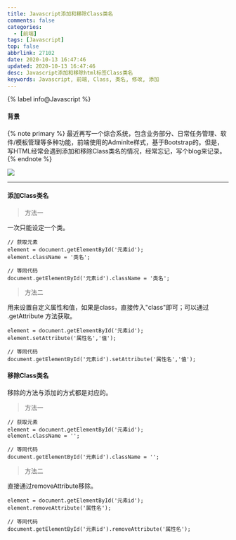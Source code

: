 ```yaml
---
title: Javascript添加和移除Class类名
comments: false
categories:
  - [前端]
tags: [Javascript]
top: false
abbrlink: 27102
date: 2020-10-13 16:47:46
updated: 2020-10-13 16:47:46
desc: Javascript添加和移除html标签Class类名
keywords: Javascript, 前端, Class, 类名, 修改, 添加
---
```


{% label info@Javascript %}

#### 背景
{% note primary %}
最近再写一个综合系统，包含业务部分、日常任务管理、软件/模板管理等多种功能，前端使用的Adminlte样式，基于Bootstrap的。但是，写HTML经常会遇到添加和移除Class类名的情况，经常忘记，写个blog来记录。
{% endnote %}

![](/images/article_javascript.jpeg)

<!--more-->
<hr />

#### 添加Class类名

> 方法一

一次只能设定一个类。
```
// 获取元素
element = document.getElementById('元素id');
element.className = '类名';

// 等同代码
document.getElementById('元素id').className = '类名';
```

> 方法二

用来设置自定义属性和值，如果是class，直接传入"class"即可；可以通过 .getAttribute 方法获取。
```
element = document.getElementById('元素id');
element.setAttribute('属性名','值');

// 等同代码
document.getElementById('元素id').setAttribute('属性名','值');
```

#### 移除Class类名

移除的方法与添加的方式都是对应的。

> 方法一

```
// 获取元素
element = document.getElementById('元素id');
element.className = '';

// 等同代码
document.getElementById('元素id').className = '';
```

> 方法二

直接通过removeAttribute移除。
```
element = document.getElementById('元素id');
element.removeAttribute('属性名');

// 等同代码
document.getElementById('元素id').removeAttribute('属性名');
```
